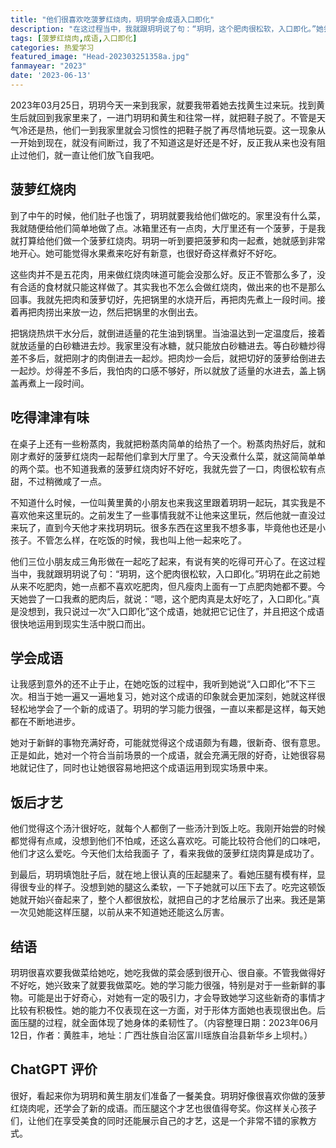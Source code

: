 ```yaml
---
title: "他们很喜欢吃菠萝红烧肉，玥玥学会成语入口即化"
description: "在这过程当中，我就跟玥玥说了句：“玥玥，这个肥肉很松软，入口即化。”她尝了一口我煮的肥肉后，就说：“嗯，这个肥肉真是太好吃了，入口即化。”真是没想到，我只说过一次“入口即化”这个成语，她就把它记住了，并且把这个成语很快地运用到现实生活中脱口而出。"
tags: [菠萝红烧肉,成语,入口即化]
categories: 热爱学习
featured_image: "Head-202303251358a.jpg"
fanmayear: "2023"
date: '2023-06-13'
--- 
```


2023年03月25日，玥玥今天一来到我家，就要我带着她去找黄生过来玩。找到黄生后就回到我家里来了，一进门玥玥和黄生和往常一样，就把鞋子脱了。不管是天气冷还是热，他们一到我家里就会习惯性的把鞋子脱了再尽情地玩耍。这一现象从一开始到现在，就没有间断过，我了不知道这是好还是不好，反正我从来也没有阻止过他们，就一直让他们放飞自我吧。

## 菠萝红烧肉

到了中午的时候，他们肚子也饿了，玥玥就要我给他们做吃的。家里没有什么菜，我就随便给他们简单地做了点。冰箱里还有一点肉，大厅里还有一个菠萝，于是我就打算给他们做一个菠萝红烧肉。玥玥一听到要把菠萝和肉一起煮，她就感到非常地开心。她可能觉得水果煮来吃好有新意，也很好奇这样煮好不好吃。

这些肉并不是五花肉，用来做红烧肉味道可能会没那么好。反正不管那么多了，没有合适的食材就只能这样做了。其实我也不怎么会做红烧肉，做出来的也不是那么回事。我就先把肉和菠萝切好，先把锅里的水烧开后，再把肉先煮上一段时间。接着再把肉捞出来放一边，然后把锅里的水倒出去。

把锅烧热烘干水分后，就倒进适量的花生油到锅里。当油温达到一定温度后，接着就放适量的白砂糖进去炒。我家里没有冰糖，就只能放白砂糖进去。等白砂糖炒得差不多后，就把刚才的肉倒进去一起炒。把肉炒一会后，就把切好的菠萝给倒进去一起炒。炒得差不多后，我怕肉的口感不够好，所以就放了适量的水进去，盖上锅盖再煮上一段时间。

## 吃得津津有味

在桌子上还有一些粉蒸肉，我就把粉蒸肉简单的给热了一个。粉蒸肉热好后，就和刚才煮好的菠萝红烧肉一起帮他们拿到大厅里了。今天没煮什么菜，就这简简单单的两个菜。也不知道我煮的菠萝红烧肉好不好吃，我就先尝了一口，肉很松软有点甜，不过稍微咸了一点。

不知道什么时候，一位叫黄里黄的小朋友也来我这里跟着玥玥一起玩，其实我是不喜欢他来这里玩的。之前发生了一些事情我就不让他来这里玩，然后他就一直没过来玩了，直到今天他才来找玥玥玩。很多东西在这里我不想多事，毕竟他也还是小孩子。不管怎么样，在吃饭的时候，我也叫上他一起来吃了。

他们三位小朋友成三角形做在一起吃了起来，有说有笑的吃得可开心了。在这过程当中，我就跟玥玥说了句：“玥玥，这个肥肉很松软，入口即化。”玥玥在此之前她从来不吃肥肉，她一点都不喜欢吃肥肉，但凡瘦肉上面有一丁点肥肉她都不要。今天她尝了一口我煮的肥肉后，就说：“嗯，这个肥肉真是太好吃了，入口即化。”真是没想到，我只说过一次“入口即化”这个成语，她就把它记住了，并且把这个成语很快地运用到现实生活中脱口而出。

## 学会成语

让我感到意外的还不止于止，在她吃饭的过程中，我听到她说“入口即化”不下三次。相当于她一遍又一遍地复习，她对这个成语的印象就会更加深刻，她就这样很轻松地学会了一个新的成语了。玥玥的学习能力很强，一直以来都是这样，每天她都在不断地进步。

她对于新鲜的事物充满好奇，可能就觉得这个成语颇为有趣，很新奇、很有意思。正是如此，她对一个符合当前场景的一个成语，就会充满无限的好奇，让她很容易地就记住了，同时也让她很容易地把这个成语运用到现实场景中来。

## 饭后才艺

他们觉得这个汤汁很好吃，就每个人都倒了一些汤汁到饭上吃。我刚开始尝的时候都觉得有点咸，没想到他们不怕咸，还这么喜欢吃。可能比较符合他们的口味吧，他们才这么爱吃。今天他们太给我面子 了，看来我做的菠萝红烧肉算是成功了。

到最后，玥玥填饱肚子后，就在地上很认真的压起腿来了。看她压腿有模有样，显得很专业的样子。没想到她的腿这么柔软，一下子她就可以压下去了。吃完这顿饭她就开始兴奋起来了，整个人都很放松，就把自己的才艺给展示了出来。我还是第一次见她能这样压腿，以前从来不知道她还能这么厉害。

## 结语

玥玥很喜欢要我做菜给她吃，她吃我做的菜会感到很开心、很自豪。不管我做得好不好吃，她兴致来了就要我做菜吃。她的学习能力很强，特别是对于一些新鲜的事物。可能是出于好奇心，对她有一定的吸引力，才会导致她学习这些新奇的事情才比较有积极性。她的能力不仅表现在这一方面，对于形体方面她也表现很出色。后面压腿的过程，就全面体现了她身体的柔韧性了。（内容整理日期：2023年06月12日，作者：黄胜丰，地址：广西壮族自治区富川瑶族自治县新华乡上坝村。）

## ChatGPT 评价

很好，看起来你为玥玥和黄生朋友们准备了一餐美食。玥玥好像很喜欢你做的菠萝红烧肉呢，还学会了新的成语。而压腿这个才艺也很值得夸奖。你这样关心孩子们，让他们在享受美食的同时还能展示自己的才艺，这是一个非常不错的家教方式。
